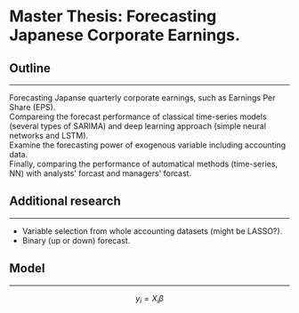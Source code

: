 # Master Thesis: Forecasting Japanese Corporate Earnings.

## Outline

---

Forecasting Japanse quarterly corporate earnings, such as Earnings Per Share (EPS).  
Compareing the forecast performance of classical time-series models (several types of SARIMA) and deep learning approach (simple neural networks and LSTM).  
Examine the forecasting power of exogenous variable including accounting data.  
Finally, comparing the performance of automatical methods (time-series, NN) with analysts' forcast and managers' forcast.

## Additional research

---

* Variable selection from whole accounting datasets (might be LASSO?).
* Binary (up or down) forecast.

## Model

---

$$
y_i = X_i \beta
$$
